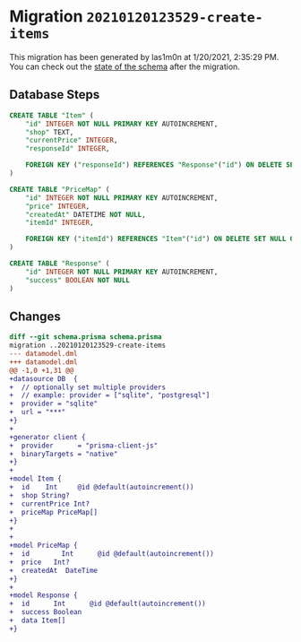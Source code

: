 # Migration `20210120123529-create-items`

This migration has been generated by las1m0n at 1/20/2021, 2:35:29 PM.
You can check out the [state of the schema](./schema.prisma) after the migration.

## Database Steps

```sql
CREATE TABLE "Item" (
    "id" INTEGER NOT NULL PRIMARY KEY AUTOINCREMENT,
    "shop" TEXT,
    "currentPrice" INTEGER,
    "responseId" INTEGER,

    FOREIGN KEY ("responseId") REFERENCES "Response"("id") ON DELETE SET NULL ON UPDATE CASCADE
)

CREATE TABLE "PriceMap" (
    "id" INTEGER NOT NULL PRIMARY KEY AUTOINCREMENT,
    "price" INTEGER,
    "createdAt" DATETIME NOT NULL,
    "itemId" INTEGER,

    FOREIGN KEY ("itemId") REFERENCES "Item"("id") ON DELETE SET NULL ON UPDATE CASCADE
)

CREATE TABLE "Response" (
    "id" INTEGER NOT NULL PRIMARY KEY AUTOINCREMENT,
    "success" BOOLEAN NOT NULL
)
```

## Changes

```diff
diff --git schema.prisma schema.prisma
migration ..20210120123529-create-items
--- datamodel.dml
+++ datamodel.dml
@@ -1,0 +1,31 @@
+datasource DB  {
+  // optionally set multiple providers
+  // example: provider = ["sqlite", "postgresql"]
+  provider = "sqlite"
+  url = "***"
+}
+
+generator client {
+  provider      = "prisma-client-js"
+  binaryTargets = "native"
+}
+
+model Item {
+  id    Int     @id @default(autoincrement())
+  shop String?
+  currentPrice Int?
+  priceMap PriceMap[]
+}
+
+
+model PriceMap {
+  id        Int      @id @default(autoincrement())
+  price   Int?
+  createdAt  DateTime
+}
+
+model Response {
+  id      Int      @id @default(autoincrement())
+  success Boolean
+  data Item[]
+}
```


